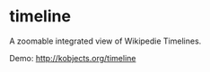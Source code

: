 timeline
========

A zoomable integrated view of Wikipedie Timelines.

Demo: http://kobjects.org/timeline

